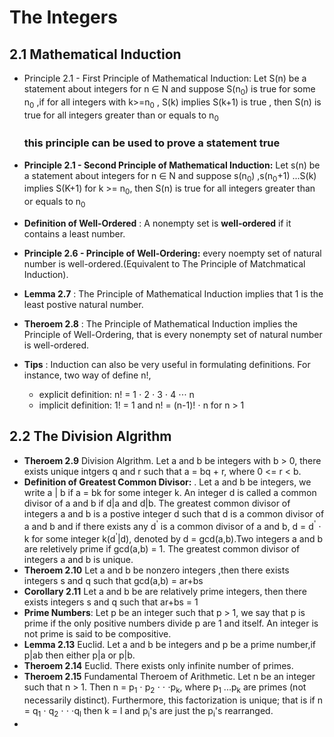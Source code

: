 # The Integers
## 2.1 Mathematical Induction
+ Principle 2.1 - First Principle of Mathematical Induction:
  Let S(n) be a statement about integers for n $\in$ N and suppose S(n<sub>0</sub>) is true for some n<sub>0</sub>
  ,if for all integers with k>=n<sub>0</sub> , S(k) implies S(k+1) is true , then S(n) is true for all integers greater than or equals to n<sub>0</sub>

  ### this principle can be used to prove a statement true 
+ **Principle 2.1 - Second Principle of Mathematical Induction:**
  Let s(n) be a statement about integers for n $\in$ N and suppose s(n<sub>0</sub>) ,s(n<sub>0</sub>+1) ...S(k) implies S(K+1) for k >= n<sub>0</sub>, then S(n) is true for all integers greater than or equals to n<sub>0</sub>

+ **Definition of Well-Ordered** : A nonempty set is **well-ordered** if it contains a least number.
+ **Principle 2.6 - Principle of Well-Ordering:** every noempty set of natural number is well-ordered.(Equivalent to The Principle of Matchmatical Induction).
+ **Lemma 2.7** : The Principle of Mathematical Induction implies that 1 is the least postive natural number.
+ **Theroem 2.8** : The Principle of Mathematical Induction implies the Principle of Well-Ordering, that is every nonempty set of natural number is well-ordered.
+ **Tips** : Induction can also be very useful in formulating definitions. For instance, two way of define n!,
  - explicit definition: n! = 1 $\cdot$ 2 $\cdot$ 3 $\cdot$ 4 $\cdot$$\cdot$$\cdot$ n
  - implicit definition: 1! = 1 and n! = (n-1)! $\cdot$ n for n > 1
## 2.2 The Division Algrithm

+ **Theroem 2.9** Division Algrithm. Let a and b be integers with b > 0, there exists unique intgers q and r such that a = bq + r, where 0 <= r < b.
+ **Definition of Greatest Common Divisor:** . Let a and b be integers, we write a | b if a = bk for some integer k. An integer d is called a common divisor of a and b if d|a and d|b. The greatest common divisor of integers a and b is a postive integer d such that d is a common divisor of a and b and if there exists any d<sup>'</sup> is a common divisor of a and b, d = d<sup>'</sup> $\cdot$ k for some integer k(d<sup>'</sup>|d), denoted by d = gcd(a,b).Two integers a and b are reletively prime if gcd(a,b) = 1. The greatest common divisor of integers a and b is unique.
+ **Theroem 2.10** Let a and b be nonzero integers ,then there exists integers s and q such that 
   gcd(a,b) = ar+bs
+ **Corollary 2.11** Let a and b be are relatively prime integers, then there exists integers s and q such that ar+bs = 1
+ **Prime Numbers**: Let p be an integer such that p > 1, we say that p is prime if the only positive numbers divide p are 1 and itself. An integer is not prime is said to be compositive.
+ **Lemma 2.13** Euclid. Let a and b be integers and p be a prime number,if p|ab then either p|a or p|b.
+ **Theroem 2.14** Euclid. There exists only infinite number of primes.
+ **Theroem 2.15** Fundamental Theroem of Arithmetic. Let n be  an integer such that n > 1. Then n = p<sub>1</sub> $\cdot$ p<sub>2</sub> $\cdot$ $\cdot$ $\cdot$p<sub>k</sub>, where p<sub>1</sub> ...p<sub>k</sub> are primes (not necessarily distinct). Furthermore, this factorization is unique; that is if n = q<sub>1</sub> $\cdot$ q<sub>2</sub> $\cdot$ $\cdot$ $\cdot$q<sub>l</sub> then k = l and p<sub>i</sub>'s are just the p<sub>i</sub>'s rearranged.
+ 